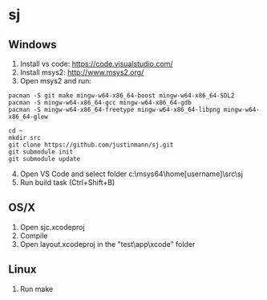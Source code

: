 # sj

## Windows
1) Install vs code: https://code.visualstudio.com/
2) Install msys2: http://www.msys2.org/
3) Open msys2 and run:
```
pacman -S git make mingw-w64-x86_64-boost mingw-w64-x86_64-SDL2 
pacman -S mingw-w64-x86_64-gcc mingw-w64-x86_64-gdb 
pacman -S mingw-w64-x86_64-freetype mingw-w64-x86_64-libpng mingw-w64-x86_64-glew

cd ~
mkdir src
git clone https://github.com/justinmann/sj.git
git submodule init
git submodule update
```
4) Open VS Code and select folder c:\msys64\home\[username]\src\sj
5) Run build task (Ctrl+Shift+B)

## OS/X
1) Open sjc.xcodeproj
2) Compile
3) Open layout.xcodeproj in the "test\app\xcode" folder

## Linux
1) Run make

